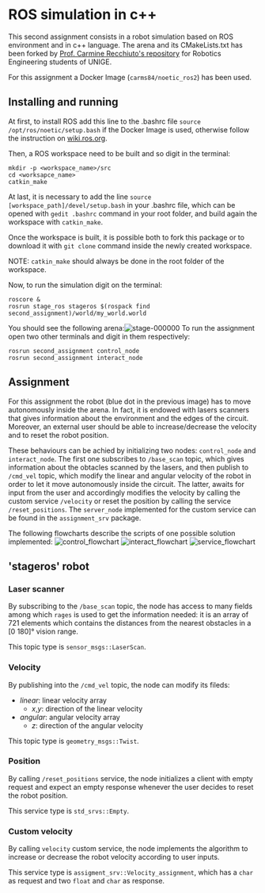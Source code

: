 # ROS simulation in c++
This second assignment consists in a robot simulation based on ROS environment and in c++ language. The arena and its CMakeLists.txt has been forked by [Prof. Carmine Recchiuto's repository](https://github.com/CarmineD8/second_assignment) for Robotics Engineering students of UNIGE.

For this assignment a Docker Image (`carms84/noetic_ros2`) has been used.

## Installing and running
At first, to install ROS add this line to the .bashrc file `source /opt/ros/noetic/setup.bash` if the Docker Image is used, otherwise follow the instruction on [wiki.ros.org](https://wiki.ros.org).

Then, a ROS workspace need to be built and so digit in the terminal:
```
mkdir -p <workspace_name>/src
cd <worksapce_name>
catkin_make
```

At last, it is necessary to add the line `source [workspace_path]/devel/setup.bash` in your .bashrc file, which can be opened with `gedit .bashrc` command in your root folder, and build again the workspace with `catkin_make`.

Once the workspace is built, it is possible both to fork this package or to download it with `git clone` command inside the newly created workspace.

NOTE: `catkin_make` should always be done in the root folder of the workspace.

Now, to run the simulation digit on the terminal:
```
roscore &
rosrun stage_ros stageros $(rospack find second_assignment)/world/my_world.world
```
You should see the following arena:![stage-000000](https://user-images.githubusercontent.com/72380912/146173933-1902c107-ac68-41ad-8a43-cf7b48c94b53.png)
To run the assignment open two other terminals and digit in them respectively:
```
rosrun second_assignment control_node
rosrun second_assignment interact_node
```
## Assignment
For this assignment the robot (blue dot in the previous image) has to move autonomously inside the arena. In fact, it is endowed with lasers scanners that gives information about the environment and the edges of the circuit. Moreover, an external user should be able to increase/decrease the velocity and to reset the robot position.

These behaviours can be achied by initializing two nodes: `control_node` and `interact_node`. The first one subscribes to `/base_scan` topic, which gives information about the obtacles scanned by the lasers, and then publish to `/cmd_vel` topic, which modify the linear and angular velocity of the robot in order to let it move autonomously inside the circuit. The latter, awaits for input from the user and accordingly modifies the velocity by calling the custom service `/velocity` or reset the position by calling the service `/reset_positions`. The `server_node` implemented for the custom service can be found in the `assignment_srv` package.

The following flowcharts describe the scripts of one possible solution implemented:
![control_flowchart](https://user-images.githubusercontent.com/72380912/146617870-2d85615e-8636-456c-b7e7-1e67eefa048d.png)
![interact_flowchart](https://user-images.githubusercontent.com/72380912/146617876-8bc72fbb-113d-4884-aa24-a70dc06a79f7.png)
![service_flowchart](https://user-images.githubusercontent.com/72380912/146617877-87dcfcea-7b41-4f3b-a7c6-40bec43bdc96.png)

## 'stageros' robot
### Laser scanner ###
By subscribing to the `/base_scan` topic, the node has access to many fields among which `rages` is used to get the information needed: it is an array of 721 elements which contains the distances from the nearest obstacles in a [0 180]° vision range.

This topic type is `sensor_msgs::LaserScan`.

### Velocity ###
By publishing into the `/cmd_vel` topic, the node can modify its fileds:
* *linear*: linear velocity array
  * *x*,*y*: direction of the linear velocity
* *angular*: angular velocity array
  * *z*: direction of the angular velocity 

This topic type is `geometry_msgs::Twist`.

### Position ###
By calling `/reset_positions` service, the node initializes a client with empty request and expect an empty response whenever the user decides to reset the robot position. 

This service type is `std_srvs::Empty`.

### Custom velocity ###
By calling `velocity` custom service, the node implements the algorithm to increase or decrease the robot velocity according to user inputs.

This service type is `assigment_srv::Velocity_assignment`, which has a `char` as request and two `float` and `char` as response.
